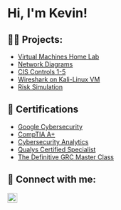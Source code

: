 <h1>Hi, I'm Kevin! </h1>

<h2>👨‍💻 Projects:</h2>

 - [Virtual Machines Home Lab](https://docs.google.com/document/d/1BEAiTmbVylekhwoTJtrnX1EEywXklW7c9OMtB7ofDos/edit?usp=sharing)
 - [Network Diagrams](https://docs.google.com/document/d/14PEZcSdgg2s-E_iH8oYHbH6t5hLJnFLhu5Q5uiVviWs/edit?usp=sharing)
 - [CIS Controls 1-5](https://docs.google.com/document/d/1U8x67Aho4_heD7kfnbeRWrHJR_FYGeX7Spr_oJCwl6k/edit?usp=sharing)
 - [Wireshark on Kali-Linux VM](https://docs.google.com/document/d/1FOlf0ktsfdmy4z2CUigX2sHpMxX6n883xo5WNEv6NvU/edit?usp=sharing)
 - [Risk Simulation](https://docs.google.com/spreadsheets/d/1P4Rokco2McUeJijo6u_carBHCN3eTp0WG3ODG1hc60Y/edit?usp=sharing)

<h2>📃 Certifications</h2>

- [Google Cybersecurity](https://www.coursera.org/account/accomplishments/professional-cert/3BJ86NWGUFX6?utm_source=link&utm_medium=certificate&utm_content=cert_image&utm_campaign=sharing_cta&utm_product=prof)
- [CompTIA A+](https://www.credly.com/badges/513b24da-3475-47d3-886a-a2fadeb40e40/public_url)
- [Cybersecurity Analytics](https://docs.google.com/document/d/1XaTuTcoz1N5AKyhnzmQ_2976oc0XtOxv8qI8XcicTXs/edit?usp=sharing)
- [Qualys Certified Specialist](https://docs.google.com/document/d/1xEF2EsiiwWO1YgbFSmHw6s4oGsvTrKiL-YPZWcuWkLE/edit?usp=sharing)
- [The Definitive GRC Master Class](https://docs.google.com/document/d/1uGW580bnkpbLX7-mNPMyK8Kfa7PO628N7k_cht8z1K4/edit?usp=sharing)

<h2> 🤳 Connect with me:</h2>

[<img align="left" alt="JoshMadakor | LinkedIn" width="22px" src="https://cdn.jsdelivr.net/npm/simple-icons@v3/icons/linkedin.svg" />][linkedin]



[linkedin]: https://linkedin.com/in/kevinabandy/

